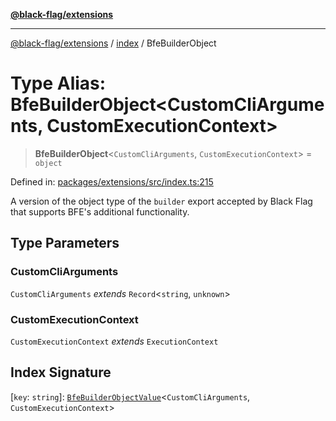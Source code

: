 [**@black-flag/extensions**](../../README.md)

***

[@black-flag/extensions](../../README.md) / [index](../README.md) / BfeBuilderObject

# Type Alias: BfeBuilderObject\<CustomCliArguments, CustomExecutionContext\>

> **BfeBuilderObject**\<`CustomCliArguments`, `CustomExecutionContext`\> = `object`

Defined in: [packages/extensions/src/index.ts:215](https://github.com/Xunnamius/black-flag/blob/a49f96af98d9a9d96fd7dc9946a709fd368c04c2/packages/extensions/src/index.ts#L215)

A version of the object type of the `builder` export accepted by Black Flag
that supports BFE's additional functionality.

## Type Parameters

### CustomCliArguments

`CustomCliArguments` *extends* `Record`\<`string`, `unknown`\>

### CustomExecutionContext

`CustomExecutionContext` *extends* `ExecutionContext`

## Index Signature

\[`key`: `string`\]: [`BfeBuilderObjectValue`](BfeBuilderObjectValue.md)\<`CustomCliArguments`, `CustomExecutionContext`\>
